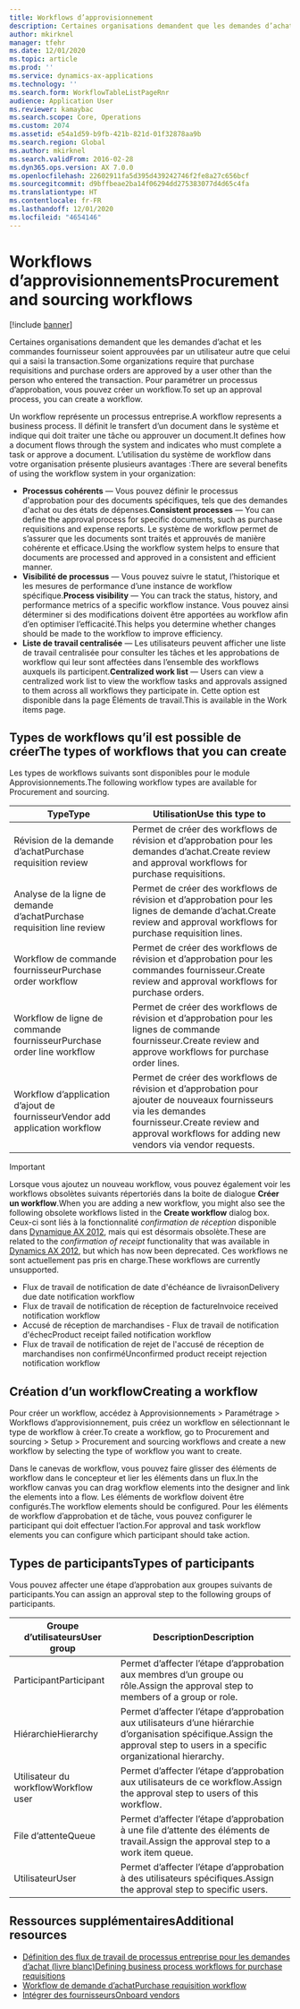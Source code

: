 ```yaml
---
title: Workflows d’approvisionnement
description: Certaines organisations demandent que les demandes d’achat et les commandes fournisseur soient approuvées par un utilisateur autre que celui qui a saisi la transaction. Pour paramétrer un processus d’approbation, vous pouvez créer un workflow.
author: mkirknel
manager: tfehr
ms.date: 12/01/2020
ms.topic: article
ms.prod: ''
ms.service: dynamics-ax-applications
ms.technology: ''
ms.search.form: WorkflowTableListPageRnr
audience: Application User
ms.reviewer: kamaybac
ms.search.scope: Core, Operations
ms.custom: 2074
ms.assetid: e54a1d59-b9fb-421b-821d-01f32878aa9b
ms.search.region: Global
ms.author: mkirknel
ms.search.validFrom: 2016-02-28
ms.dyn365.ops.version: AX 7.0.0
ms.openlocfilehash: 22602911fa5d395d439242746f2fe8a27c656bcf
ms.sourcegitcommit: d9bffbeae2ba14f06294dd275383077d4d65c4fa
ms.translationtype: HT
ms.contentlocale: fr-FR
ms.lasthandoff: 12/01/2020
ms.locfileid: "4654146"
---
```

# <a name="procurement-and-sourcing-workflows"></a><span data-ttu-id="dd430-104">Workflows d’approvisionnements</span><span class="sxs-lookup"><span data-stu-id="dd430-104">Procurement and sourcing workflows</span></span>

[!include [banner](../includes/banner.md)]

<span data-ttu-id="dd430-105">Certaines organisations demandent que les demandes d’achat et les commandes fournisseur soient approuvées par un utilisateur autre que celui qui a saisi la transaction.</span><span class="sxs-lookup"><span data-stu-id="dd430-105">Some organizations require that purchase requisitions and purchase orders are approved by a user other than the person who entered the transaction.</span></span> <span data-ttu-id="dd430-106">Pour paramétrer un processus d’approbation, vous pouvez créer un workflow.</span><span class="sxs-lookup"><span data-stu-id="dd430-106">To set up an approval process, you can create a workflow.</span></span>

<span data-ttu-id="dd430-107">Un workflow représente un processus entreprise.</span><span class="sxs-lookup"><span data-stu-id="dd430-107">A workflow represents a business process.</span></span> <span data-ttu-id="dd430-108">Il définit le transfert d’un document dans le système et indique qui doit traiter une tâche ou approuver un document.</span><span class="sxs-lookup"><span data-stu-id="dd430-108">It defines how a document flows through the system and indicates who must complete a task or approve a document.</span></span> <span data-ttu-id="dd430-109">L’utilisation du système de workflow dans votre organisation présente plusieurs avantages :</span><span class="sxs-lookup"><span data-stu-id="dd430-109">There are several benefits of using the workflow system in your organization:</span></span>

- <span data-ttu-id="dd430-110">**Processus cohérents** — Vous pouvez définir le processus d'approbation pour des documents spécifiques, tels que des demandes d'achat ou des états de dépenses.</span><span class="sxs-lookup"><span data-stu-id="dd430-110">**Consistent processes** — You can define the approval process for specific documents, such as purchase requisitions and expense reports.</span></span> <span data-ttu-id="dd430-111">Le système de workflow permet de s’assurer que les documents sont traités et approuvés de manière cohérente et efficace.</span><span class="sxs-lookup"><span data-stu-id="dd430-111">Using the workflow system helps to ensure that documents are processed and approved in a consistent and efficient manner.</span></span>
- <span data-ttu-id="dd430-112">**Visibilité de processus** — Vous pouvez suivre le statut, l’historique et les mesures de performance d’une instance de workflow spécifique.</span><span class="sxs-lookup"><span data-stu-id="dd430-112">**Process visibility** — You can track the status, history, and performance metrics of a specific workflow instance.</span></span> <span data-ttu-id="dd430-113">Vous pouvez ainsi déterminer si des modifications doivent être apportées au workflow afin d’en optimiser l’efficacité.</span><span class="sxs-lookup"><span data-stu-id="dd430-113">This helps you determine whether changes should be made to the workflow to improve efficiency.</span></span>
- <span data-ttu-id="dd430-114">**Liste de travail centralisée** — Les utilisateurs peuvent afficher une liste de travail centralisée pour consulter les tâches et les approbations de workflow qui leur sont affectées dans l’ensemble des workflows auxquels ils participent.</span><span class="sxs-lookup"><span data-stu-id="dd430-114">**Centralized work list** — Users can view a centralized work list to view the workflow tasks and approvals assigned to them across all workflows they participate in.</span></span> <span data-ttu-id="dd430-115">Cette option est disponible dans la page Éléments de travail.</span><span class="sxs-lookup"><span data-stu-id="dd430-115">This is available in the Work items page.</span></span>

## <a name="the-types-of-workflows-that-you-can-create"></a><span data-ttu-id="dd430-116">Types de workflows qu’il est possible de créer</span><span class="sxs-lookup"><span data-stu-id="dd430-116">The types of workflows that you can create</span></span>

<span data-ttu-id="dd430-117">Les types de workflows suivants sont disponibles pour le module Approvisionnements.</span><span class="sxs-lookup"><span data-stu-id="dd430-117">The following workflow types are available for Procurement and sourcing.</span></span>

| <span data-ttu-id="dd430-118">Type</span><span class="sxs-lookup"><span data-stu-id="dd430-118">Type</span></span> | <span data-ttu-id="dd430-119">Utilisation</span><span class="sxs-lookup"><span data-stu-id="dd430-119">Use this type to</span></span> |
|---|---|
| <span data-ttu-id="dd430-120">Révision de la demande d’achat</span><span class="sxs-lookup"><span data-stu-id="dd430-120">Purchase requisition review</span></span> | <span data-ttu-id="dd430-121">Permet de créer des workflows de révision et d’approbation pour les demandes d’achat.</span><span class="sxs-lookup"><span data-stu-id="dd430-121">Create review and approval workflows for purchase requisitions.</span></span> |
| <span data-ttu-id="dd430-122">Analyse de la ligne de demande d’achat</span><span class="sxs-lookup"><span data-stu-id="dd430-122">Purchase requisition line review</span></span> | <span data-ttu-id="dd430-123">Permet de créer des workflows de révision et d’approbation pour les lignes de demande d’achat.</span><span class="sxs-lookup"><span data-stu-id="dd430-123">Create review and approval workflows for purchase requisition lines.</span></span> |
| <span data-ttu-id="dd430-124">Workflow de commande fournisseur</span><span class="sxs-lookup"><span data-stu-id="dd430-124">Purchase order workflow</span></span> | <span data-ttu-id="dd430-125">Permet de créer des workflows de révision et d’approbation pour les commandes fournisseur.</span><span class="sxs-lookup"><span data-stu-id="dd430-125">Create review and approval workflows for purchase orders.</span></span> |
| <span data-ttu-id="dd430-126">Workflow de ligne de commande fournisseur</span><span class="sxs-lookup"><span data-stu-id="dd430-126">Purchase order line workflow</span></span> | <span data-ttu-id="dd430-127">Permet de créer des workflows de révision et d’approbation pour les lignes de commande fournisseur.</span><span class="sxs-lookup"><span data-stu-id="dd430-127">Create review and approve workflows for purchase order lines.</span></span> |
| <span data-ttu-id="dd430-128">Workflow d’application d’ajout de fournisseur</span><span class="sxs-lookup"><span data-stu-id="dd430-128">Vendor add application workflow</span></span> | <span data-ttu-id="dd430-129">Permet de créer des workflows de révision et d’approbation pour ajouter de nouveaux fournisseurs via les demandes fournisseur.</span><span class="sxs-lookup"><span data-stu-id="dd430-129">Create review and approval workflows for adding new vendors via vendor requests.</span></span> |

> [!IMPORTANT]
> <span data-ttu-id="dd430-130">Lorsque vous ajoutez un nouveau workflow, vous pouvez également voir les workflows obsolètes suivants répertoriés dans la boite de dialogue **Créer un workflow**.</span><span class="sxs-lookup"><span data-stu-id="dd430-130">When you are adding a new workflow, you might also see the following obsolete workflows listed in the **Create workflow** dialog box.</span></span> <span data-ttu-id="dd430-131">Ceux-ci sont liés à la fonctionnalité *confirmation de réception* disponible dans [Dynamique AX 2012](https://docs.microsoft.com/dynamicsax-2012/appuser-itpro/set-up-procurement-and-sourcing-workflows), mais qui est désormais obsolète.</span><span class="sxs-lookup"><span data-stu-id="dd430-131">These are related to the *confirmation of receipt* functionality that was available in [Dynamics AX 2012](https://docs.microsoft.com/dynamicsax-2012/appuser-itpro/set-up-procurement-and-sourcing-workflows), but which has now been deprecated.</span></span> <span data-ttu-id="dd430-132">Ces workflows ne sont actuellement pas pris en charge.</span><span class="sxs-lookup"><span data-stu-id="dd430-132">These workflows are currently unsupported.</span></span>
> 
> - <span data-ttu-id="dd430-133">Flux de travail de notification de date d'échéance de livraison</span><span class="sxs-lookup"><span data-stu-id="dd430-133">Delivery due date notification workflow</span></span>
> - <span data-ttu-id="dd430-134">Flux de travail de notification de réception de facture</span><span class="sxs-lookup"><span data-stu-id="dd430-134">Invoice received notification workflow</span></span>
> - <span data-ttu-id="dd430-135">Accusé de réception de marchandises - Flux de travail de notification d'échec</span><span class="sxs-lookup"><span data-stu-id="dd430-135">Product receipt failed notification workflow</span></span>
> - <span data-ttu-id="dd430-136">Flux de travail de notification de rejet de l'accusé de réception de marchandises non confirmé</span><span class="sxs-lookup"><span data-stu-id="dd430-136">Unconfirmed product receipt rejection notification workflow</span></span>

## <a name="creating-a-workflow"></a><span data-ttu-id="dd430-137">Création d’un workflow</span><span class="sxs-lookup"><span data-stu-id="dd430-137">Creating a workflow</span></span>

<span data-ttu-id="dd430-138">Pour créer un workflow, accédez à Approvisionnements &gt; Paramétrage &gt; Workflows d’approvisionnement, puis créez un workflow en sélectionnant le type de workflow à créer.</span><span class="sxs-lookup"><span data-stu-id="dd430-138">To create a workflow, go to Procurement and sourcing &gt; Setup &gt; Procurement and sourcing workflows and create a new workflow by selecting the type of workflow you want to create.</span></span> 

<span data-ttu-id="dd430-139">Dans le canevas de workflow, vous pouvez faire glisser des éléments de workflow dans le concepteur et lier les éléments dans un flux.</span><span class="sxs-lookup"><span data-stu-id="dd430-139">In the workflow canvas you can drag workflow elements into the designer and link the elements into a flow.</span></span> <span data-ttu-id="dd430-140">Les éléments de workflow doivent être configurés.</span><span class="sxs-lookup"><span data-stu-id="dd430-140">The workflow elements should be configured.</span></span> <span data-ttu-id="dd430-141">Pour les éléments de workflow d’approbation et de tâche, vous pouvez configurer le participant qui doit effectuer l’action.</span><span class="sxs-lookup"><span data-stu-id="dd430-141">For approval and task workflow elements you can configure which participant should take action.</span></span>

## <a name="types-of-participants"></a><span data-ttu-id="dd430-142">Types de participants</span><span class="sxs-lookup"><span data-stu-id="dd430-142">Types of participants</span></span>

<span data-ttu-id="dd430-143">Vous pouvez affecter une étape d’approbation aux groupes suivants de participants.</span><span class="sxs-lookup"><span data-stu-id="dd430-143">You can assign an approval step to the following groups of participants.</span></span>

| <span data-ttu-id="dd430-144">Groupe d’utilisateurs</span><span class="sxs-lookup"><span data-stu-id="dd430-144">User group</span></span> | <span data-ttu-id="dd430-145">Description</span><span class="sxs-lookup"><span data-stu-id="dd430-145">Description</span></span> |
|---|---|
| <span data-ttu-id="dd430-146">Participant</span><span class="sxs-lookup"><span data-stu-id="dd430-146">Participant</span></span> | <span data-ttu-id="dd430-147">Permet d’affecter l’étape d’approbation aux membres d’un groupe ou rôle.</span><span class="sxs-lookup"><span data-stu-id="dd430-147">Assign the approval step to members of a group or role.</span></span> |
| <span data-ttu-id="dd430-148">Hiérarchie</span><span class="sxs-lookup"><span data-stu-id="dd430-148">Hierarchy</span></span> | <span data-ttu-id="dd430-149">Permet d’affecter l’étape d’approbation aux utilisateurs d’une hiérarchie d’organisation spécifique.</span><span class="sxs-lookup"><span data-stu-id="dd430-149">Assign the approval step to users in a specific organizational hierarchy.</span></span> |
| <span data-ttu-id="dd430-150">Utilisateur du workflow</span><span class="sxs-lookup"><span data-stu-id="dd430-150">Workflow user</span></span> | <span data-ttu-id="dd430-151">Permet d’affecter l’étape d’approbation aux utilisateurs de ce workflow.</span><span class="sxs-lookup"><span data-stu-id="dd430-151">Assign the approval step to users of this workflow.</span></span> |
| <span data-ttu-id="dd430-152">File d’attente</span><span class="sxs-lookup"><span data-stu-id="dd430-152">Queue</span></span> | <span data-ttu-id="dd430-153">Permet d’affecter l’étape d’approbation à une file d’attente des éléments de travail.</span><span class="sxs-lookup"><span data-stu-id="dd430-153">Assign the approval step to a work item queue.</span></span> |
| <span data-ttu-id="dd430-154">Utilisateur</span><span class="sxs-lookup"><span data-stu-id="dd430-154">User</span></span> | <span data-ttu-id="dd430-155">Permet d’affecter l’étape d’approbation à des utilisateurs spécifiques.</span><span class="sxs-lookup"><span data-stu-id="dd430-155">Assign the approval step to specific users.</span></span> |

## <a name="additional-resources"></a><span data-ttu-id="dd430-156">Ressources supplémentaires</span><span class="sxs-lookup"><span data-stu-id="dd430-156">Additional resources</span></span>

- [<span data-ttu-id="dd430-157">Définition des flux de travail de processus entreprise pour les demandes d’achat (livre blanc)</span><span class="sxs-lookup"><span data-stu-id="dd430-157">Defining business process workflows for purchase requisitions</span></span>](https://www.microsoft.com/download/details.aspx?id=101821)
- [<span data-ttu-id="dd430-158">Workflow de demande d’achat</span><span class="sxs-lookup"><span data-stu-id="dd430-158">Purchase requisition workflow</span></span>](purchase-requisitions-workflow.md)
- [<span data-ttu-id="dd430-159">Intégrer des fournisseurs</span><span class="sxs-lookup"><span data-stu-id="dd430-159">Onboard vendors</span></span>](vendor-onboarding.md)
